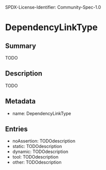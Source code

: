 SPDX-License-Identifier: Community-Spec-1.0

# DependencyLinkType

## Summary

TODO

## Description

TODO

## Metadata

- name: DependencyLinkType

## Entries

- noAssertion: TODOdescription
- static: TODOdescription
- dynamic: TODOdescription
- tool: TODOdescription
- other: TODOdescription

